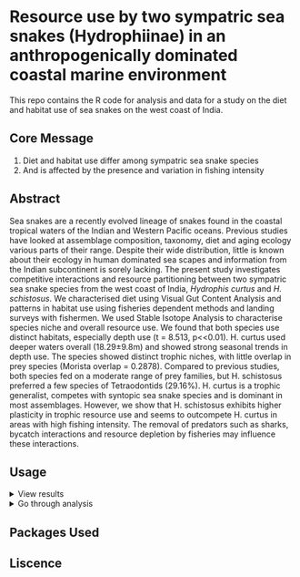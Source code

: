 # Resource use by two sympatric sea snakes (Hydrophiinae) in an anthropogenically dominated coastal marine environment

This repo contains the R code for analysis and data  for a study on the diet and habitat use of sea snakes on the west coast of India.

## Core Message

1. Diet and habitat use differ among sympatric sea snake species 
2. And is affected by the presence and variation in fishing intensity

## Abstract

Sea snakes are a recently evolved lineage of snakes found in the coastal tropical waters of the Indian and Western Pacific oceans. Previous studies have looked at assemblage composition, taxonomy, diet and aging ecology various parts of their range. Despite their wide distribution, little is known about their ecology in human dominated sea scapes and information from the Indian subcontinent is sorely lacking. The present study investigates competitive interactions and resource partitioning between two sympatric sea snake species from the west coast of India, *Hydrophis curtus* and *H. schistosus*. We characterised diet using Visual Gut Content Analysis and patterns in habitat use using fisheries dependent methods and landing surveys with fishermen. We used Stable Isotope Analysis to characterise species niche and overall resource use. We found that both species use distinct habitats, especially depth use (t = 8.513, p<<0.01). H. curtus used deeper waters overall (18.29±9.8m) and showed strong seasonal trends in depth use. The species showed distinct trophic niches, with little overlap in prey species (Morista overlap = 0.2878). Compared to previous studies, both species fed on a moderate range of prey families, but H. schistosus preferred a few species of Tetraodontids (29.16%). H. curtus is a trophic generalist, competes with syntopic sea snake species and is dominant in most assemblages. However, we show that H. schistosus exhibits higher plasticity in trophic resource use and seems to outcompete H. curtus in areas with high fishing intensity. The removal of predators such as sharks, bycatch interactions and resource depletion by fisheries may influence these interactions.

## Usage

<details>
  <summary> View results </summary>
  
  The R markdown file is configured to out put an HTML document with the results of the analysis. Paste the following code in the terminal. 
  
  
  ```R
  rmarkdown::render(input = "Resource Use Manuscripts.Rmd")
  ```
  
  </details>
 
 <details>
  <summary>Go through analysis</summary>
  
   - The sections of the analysis have been split into seperate R markdown files and can be run independently. 
    
   - R markdown files are best viewed in the R studio IDE.
    
   - Some of the analysis refer to custom functions that are included in the `Functions` folder.
    
   </details>
 
 ## Packages Used
 
 ## Liscence
